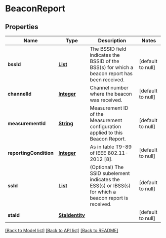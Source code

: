 # BeaconReport
## Properties

Name | Type | Description | Notes
------------ | ------------- | ------------- | -------------
**bssId** | [**List**](string.md) | The BSSID field indicates the BSSID of the BSS(s) for which a beacon report has been received. | [default to null]
**channelId** | [**Integer**](integer.md) | Channel number where the beacon was received. | [default to null]
**measurementId** | [**String**](string.md) | Measurement ID of the Measurement configuration applied to this Beacon Report. | [default to null]
**reportingCondition** | [**Integer**](integer.md) | As in table T9-89 of IEEE 802.11-2012 [8]. | [default to null]
**ssId** | [**List**](string.md) | (Optional) The SSID subelement indicates the ESS(s) or IBSS(s) for which a beacon report is received. | [default to null]
**staId** | [**StaIdentity**](StaIdentity.md) |  | [default to null]

[[Back to Model list]](../README.md#documentation-for-models) [[Back to API list]](../README.md#documentation-for-api-endpoints) [[Back to README]](../README.md)

